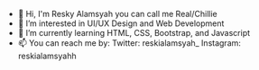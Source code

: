 - 👋 Hi, I'm Resky Alamsyah you can call me Real/Chillie
- 👀 I’m interested in UI/UX Design and Web Development
- 🌱 I’m currently learning HTML, CSS, Bootstrap, and Javascript
- 📫 You can reach me by:
      Twitter: reskialamsyah_
      Instagram: reskialamsyahh

<!---
Chillie15/Chillie15 is a ✨ special ✨ repository because its `README.md` (this file) appears on your GitHub profile.
You can click the Preview link to take a look at your changes.
--->
